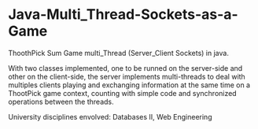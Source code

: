 # Java-Multi_Thread-Sockets-as-a-Game
ThoothPick Sum Game multi_Thread (Server_Client Sockets) in java.

With two classes implemented, one to be runned on the server-side and other on the client-side, the server implements multi-threads to deal with multiples clients playing and exchanging information at the same time on a ThootPick game context, counting with simple code and synchronized operations between the threads.

University disciplines envolved: Databases II, Web Engineering

